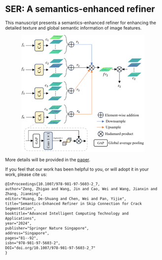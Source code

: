# SER: A semantics-enhanced refiner 

This manuscript presents a semantics-enhanced refiner for enhancing the detailed texture and global semantic information of image features.

<div align=center>
<img src="SER.png" width="400px">
</div>

More details will be provided in the [paper](https://doi.org/10.1007/978-981-97-5603-2_7).

If you feel that our work has been helpful to you, or will adopt it in your work, please cite us:
```
@InProceedings{10.1007/978-981-97-5603-2_7,
author="Zeng, Zhigao and Wang, Jin and Cao, Wei and Wang, Jianxin and Zhang, Jianming",
editor="Huang, De-Shuang and Chen, Wei and Pan, Yijie",
title="Semantics-Enhanced Refiner in Skip Connection for Crack Segmentation",
booktitle="Advanced Intelligent Computing Technology and Applications",
year="2024",
publisher="Springer Nature Singapore",
address="Singapore",
pages="81--92",
isbn="978-981-97-5603-2",
DOI="doi.org/10.1007/978-981-97-5603-2_7"
}
```
